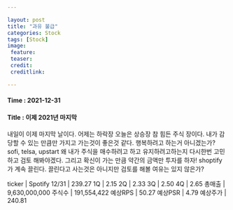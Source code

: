 ```yaml
---

layout: post
title: "과유 불급"
categories: Stock
tags: [Stock]
image:
 feature: 
 teaser: 
 credit:
 creditlink:

---
```


#### Time : 2021-12-31
#### Title : 이제 2021년 마지막

내일이 이제 마지막 날이다.
어제는 하락장 오늘은 상승장 참 힘든 주식 장이다.
내가 감당할 수 있는 만큼만 가지고 가는것이 좋은것 같다.
행복하려고 하는거 아니겠는가?
sofi, telsa, upstart 왜 내가 주식을 매수하려고 하고 유지하려고하는지 다시한번 고민하고 검토 해봐야겠다.
그리고 확신이 가는 만큼 약간의 금액만 투자를 하자!
shoptify가 계속 끌린다. 끌린다고 사는것은 아니지만 검토를 해볼 여유는 있지 않은가?

ticker | Spotify
12/31 |	239.27
1Q | 2.15
2Q | 2.33
3Q | 2.50
4Q | 2.65
총매출 | 9,630,000,000
주식수 | 191,554,422
예상RPS	| 50.27
예상PSR	| 4.79
예상주가 | 240.81




